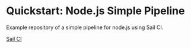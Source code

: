# Quickstart: Node.js Simple Pipeline

Example repository of a simple pipeline for node.js using Sail CI.

[Sail CI](https://sail.ci)